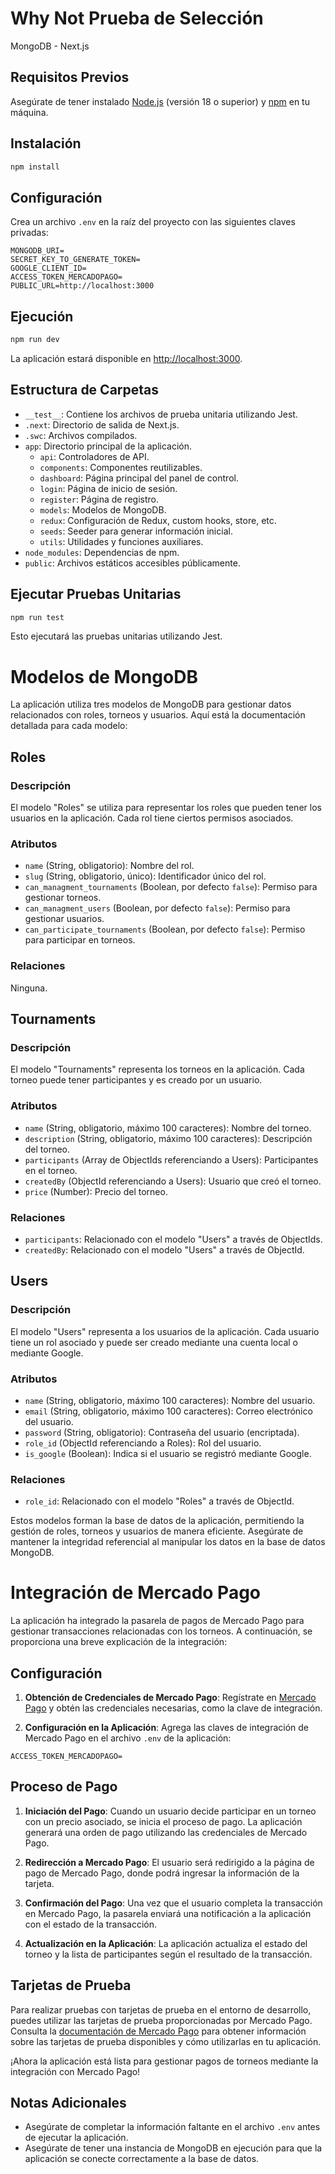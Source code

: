 # Why Not Prueba de Selección

MongoDB - Next.js

## Requisitos Previos

Asegúrate de tener instalado [Node.js](https://nodejs.org/) (versión 18 o superior) y [npm](https://www.npmjs.com/) en tu máquina.

## Instalación

```bash
npm install
```

## Configuración

Crea un archivo `.env` en la raíz del proyecto con las siguientes claves privadas:

```env
MONGODB_URI=
SECRET_KEY_TO_GENERATE_TOKEN=
GOOGLE_CLIENT_ID=
ACCESS_TOKEN_MERCADOPAGO=
PUBLIC_URL=http://localhost:3000
```

## Ejecución

```bash
npm run dev
```

La aplicación estará disponible en [http://localhost:3000](http://localhost:3000).

## Estructura de Carpetas

- `__test__`: Contiene los archivos de prueba unitaria utilizando Jest.
- `.next`: Directorio de salida de Next.js.
- `.swc`: Archivos compilados.
- `app`: Directorio principal de la aplicación.
  - `api`: Controladores de API.
  - `components`: Componentes reutilizables.
  - `dashboard`: Página principal del panel de control.
  - `login`: Página de inicio de sesión.
  - `register`: Página de registro.
  - `models`: Modelos de MongoDB.
  - `redux`: Configuración de Redux, custom hooks, store, etc.
  - `seeds`: Seeder para generar información inicial.
  - `utils`: Utilidades y funciones auxiliares.
- `node_modules`: Dependencias de npm.
- `public`: Archivos estáticos accesibles públicamente.

## Ejecutar Pruebas Unitarias

```bash
npm run test
```

Esto ejecutará las pruebas unitarias utilizando Jest.


# Modelos de MongoDB

La aplicación utiliza tres modelos de MongoDB para gestionar datos relacionados con roles, torneos y usuarios. Aquí está la documentación detallada para cada modelo:

## Roles

### Descripción
El modelo "Roles" se utiliza para representar los roles que pueden tener los usuarios en la aplicación. Cada rol tiene ciertos permisos asociados.

### Atributos
- `name` (String, obligatorio): Nombre del rol.
- `slug` (String, obligatorio, único): Identificador único del rol.
- `can_managment_tournaments` (Boolean, por defecto `false`): Permiso para gestionar torneos.
- `can_managment_users` (Boolean, por defecto `false`): Permiso para gestionar usuarios.
- `can_participate_tournaments` (Boolean, por defecto `false`): Permiso para participar en torneos.

### Relaciones
Ninguna.

## Tournaments

### Descripción
El modelo "Tournaments" representa los torneos en la aplicación. Cada torneo puede tener participantes y es creado por un usuario.

### Atributos
- `name` (String, obligatorio, máximo 100 caracteres): Nombre del torneo.
- `description` (String, obligatorio, máximo 100 caracteres): Descripción del torneo.
- `participants` (Array de ObjectIds referenciando a Users): Participantes en el torneo.
- `createdBy` (ObjectId referenciando a Users): Usuario que creó el torneo.
- `price` (Number): Precio del torneo.

### Relaciones
- `participants`: Relacionado con el modelo "Users" a través de ObjectIds.
- `createdBy`: Relacionado con el modelo "Users" a través de ObjectId.

## Users

### Descripción
El modelo "Users" representa a los usuarios de la aplicación. Cada usuario tiene un rol asociado y puede ser creado mediante una cuenta local o mediante Google.

### Atributos
- `name` (String, obligatorio, máximo 100 caracteres): Nombre del usuario.
- `email` (String, obligatorio, máximo 100 caracteres): Correo electrónico del usuario.
- `password` (String, obligatorio): Contraseña del usuario (encriptada).
- `role_id` (ObjectId referenciando a Roles): Rol del usuario.
- `is_google` (Boolean): Indica si el usuario se registró mediante Google.

### Relaciones
- `role_id`: Relacionado con el modelo "Roles" a través de ObjectId.

Estos modelos forman la base de datos de la aplicación, permitiendo la gestión de roles, torneos y usuarios de manera eficiente. Asegúrate de mantener la integridad referencial al manipular los datos en la base de datos MongoDB.


# Integración de Mercado Pago

La aplicación ha integrado la pasarela de pagos de Mercado Pago para gestionar transacciones relacionadas con los torneos. A continuación, se proporciona una breve explicación de la integración:

## Configuración

1. **Obtención de Credenciales de Mercado Pago**: Regístrate en [Mercado Pago](https://www.mercadopago.com/) y obtén las credenciales necesarias, como la clave de integración.

2. **Configuración en la Aplicación**: Agrega las claves de integración de Mercado Pago en el archivo `.env` de la aplicación:

```env
ACCESS_TOKEN_MERCADOPAGO=
```

## Proceso de Pago

1. **Iniciación del Pago**: Cuando un usuario decide participar en un torneo con un precio asociado, se inicia el proceso de pago. La aplicación generará una orden de pago utilizando las credenciales de Mercado Pago.

2. **Redirección a Mercado Pago**: El usuario será redirigido a la página de pago de Mercado Pago, donde podrá ingresar la información de la tarjeta.

3. **Confirmación del Pago**: Una vez que el usuario completa la transacción en Mercado Pago, la pasarela enviará una notificación a la aplicación con el estado de la transacción.

4. **Actualización en la Aplicación**: La aplicación actualiza el estado del torneo y la lista de participantes según el resultado de la transacción.

## Tarjetas de Prueba

Para realizar pruebas con tarjetas de prueba en el entorno de desarrollo, puedes utilizar las tarjetas de prueba proporcionadas por Mercado Pago. Consulta la [documentación de Mercado Pago](https://www.mercadopago.com.co/developers/es/docs/checkout-api/additional-content/your-integrations/test/cards) para obtener información sobre las tarjetas de prueba disponibles y cómo utilizarlas en tu aplicación.

¡Ahora la aplicación está lista para gestionar pagos de torneos mediante la integración con Mercado Pago!

## Notas Adicionales

- Asegúrate de completar la información faltante en el archivo `.env` antes de ejecutar la aplicación.
- Asegúrate de tener una instancia de MongoDB en ejecución para que la aplicación se conecte correctamente a la base de datos.
